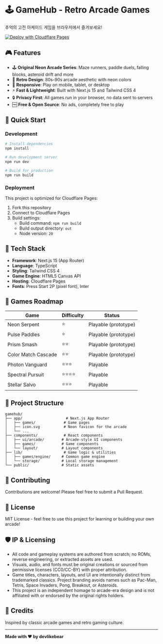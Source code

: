 # 🕹️ GameHub - Retro Arcade Games

추억의 고전 아케이드 게임을 브라우저에서 즐겨보세요!

[![Deploy with Cloudflare Pages](https://deploy.workers.cloudflare.com/button)](https://deploy.workers.cloudflare.com/?url=https://github.com/devlikebear/gamehub)

## 🎮 Features

- 🕹️ **Original Neon Arcade Series**: Maze runners, paddle duels, falling blocks, asteroid drift and more
- 🎨 **Retro Design**: 80s-90s arcade aesthetic with neon colors
- 📱 **Responsive**: Play on mobile, tablet, or desktop
- ⚡ **Fast & Lightweight**: Built with Next.js 15 and Tailwind CSS 4
- 🔒 **Privacy First**: All games run in your browser, no data sent to servers
- 🆓 **Free & Open Source**: No ads, completely free to play

## 🚀 Quick Start

### Development

```bash
# Install dependencies
npm install

# Run development server
npm run dev

# Build for production
npm run build
```

### Deployment

This project is optimized for Cloudflare Pages:

1. Fork this repository
2. Connect to Cloudflare Pages
3. Build settings:
   - Build command: `npm run build`
   - Build output directory: `out`
   - Node version: `20`

## 🎨 Tech Stack

- **Framework**: Next.js 15 (App Router)
- **Language**: TypeScript
- **Styling**: Tailwind CSS 4
- **Game Engine**: HTML5 Canvas API
- **Hosting**: Cloudflare Pages
- **Fonts**: Press Start 2P (pixel font), Inter

## 🎯 Games Roadmap

| Game | Difficulty | Status |
|------|-----------|--------|
| Neon Serpent | ⭐ | Playable (prototype) |
| Pulse Paddles | ⭐ | Playable (prototype) |
| Prism Smash | ⭐⭐ | Playable (prototype) |
| Color Match Cascade | ⭐⭐ | Playable (prototype) |
| Photon Vanguard | ⭐⭐⭐ | Playable |
| Spectral Pursuit | ⭐⭐⭐⭐ | Playable |
| Stellar Salvo | ⭐⭐⭐ | Playable |

## 📁 Project Structure

```
gamehub/
├── app/                    # Next.js App Router
│   ├── games/             # Game pages
│   ├── icon.svg           # Neon favicon for the arcade
│   └── ...
├── components/            # React components
│   ├── ui/arcade/        # Arcade-style UI components
│   ├── games/            # Game components
│   └── layout/           # Layout components
├── lib/                   # Game logic & utilities
│   ├── games/engine/     # Common game engine
│   └── storage/          # Local storage management
└── public/               # Static assets

```

## 🤝 Contributing

Contributions are welcome! Please feel free to submit a Pull Request.

## 📄 License

MIT License - feel free to use this project for learning or building your own arcade!

## 🛡️ IP & Licensing

- All code and gameplay systems are authored from scratch; no ROMs, reverse engineering, or extracted assets are used.
- Visuals, audio, and fonts must be original creations or sourced from permissive licenses (CC0/CC-BY) with proper attribution.
- Game titles, characters, layouts, and UI are intentionally distinct from trademarked classics. Project branding avoids names such as Pac-Man, Tetris, Space Invaders, Pong, Breakout, or Asteroids.
- This project is an independent homage to arcade-era design and is not affiliated with or endorsed by the original rights holders.

## 🙏 Credits

Inspired by classic arcade games and retro gaming culture.

---

**Made with ❤️ by devlikebear**
